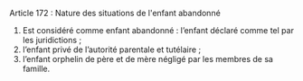Article 172 : Nature des situations de l'enfant abandonné
1.  Est considéré comme enfant abandonné : l’enfant déclaré comme tel par les juridictions ;
2.  l’enfant privé de l’autorité parentale et tutélaire ;
3.  l’enfant orphelin de père et de mère négligé par les membres de sa famille.